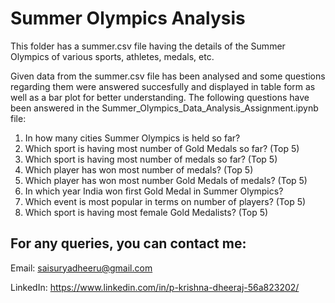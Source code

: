 # Summer Olympics Analysis

This folder has a summer.csv file having the details of the Summer Olympics of various sports, athletes, medals, etc. 

Given data from the summer.csv file has been analysed and some questions regarding them  were answered succesfully and displayed in table form as well as a bar plot for better understanding. The following questions have been answered in the Summer_Olympics_Data_Analysis_Assignment.ipynb file:

1. In how many cities Summer Olympics is held so far?
2. Which sport is having most number of Gold Medals so far? (Top 5)
3. Which sport is having most number of medals so far? (Top 5)
4. Which player has won most number of medals? (Top 5)
5. Which player has won most number Gold Medals of medals? (Top 5)
6. In which year India won first Gold Medal in Summer Olympics?
7. Which event is most popular in terms on number of players? (Top 5)
8. Which sport is having most female Gold Medalists? (Top 5)




## For any queries, you can contact me:

Email: <saisuryadheeru@gmail.com>

LinkedIn: https://www.linkedin.com/in/p-krishna-dheeraj-56a823202/
